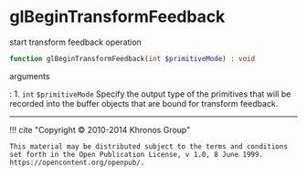 # glBeginTransformFeedback
start transform feedback operation

```php
function glBeginTransformFeedback(int $primitiveMode) : void
```



arguments

:    1. `int` `$primitiveMode` Specify the output type of the primitives that will
    be recorded into the buffer objects that are bound for transform feedback.



---
     

!!! cite "Copyright © 2010-2014 Khronos Group"

    This material may be distributed subject to the terms and conditions set forth in the Open Publication License, v 1.0, 8 June 1999. https://opencontent.org/openpub/.